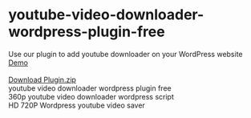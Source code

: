 # youtube-video-downloader-wordpress-plugin-free
Use our plugin to add youtube downloader on your WordPress website
<a href="https://demo.videoloading.net/tube-video-downloader/">Demo</a><br/>
<br/>
<a href="https://github.com/filestoreinnet/youtube-video-downloader-wordpress-plugin-free/releases/download/wpmain/videoloadingnetyt.zip">Download Plugin.zip</a>
<br/>youtube video downloader wordpress plugin free
<br/>360p youtube video downloader wordpress script
<br/>HD 720P Wordpress youtube video saver
